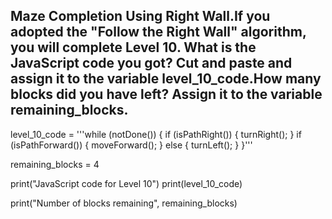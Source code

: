 ## Maze Completion Using Right Wall.If you adopted the "Follow the Right Wall" algorithm, you will complete Level 10. What is the JavaScript code you got? Cut and paste and assign it to the variable level_10_code.How many blocks did you have left? Assign it to the variable remaining_blocks.

level_10_code = '''while (notDone()) {
if (isPathRight()) {
  turnRight();
  }
if (isPathForward()) {
  moveForward();
  } else {
      turnLeft();
  }
}'''

remaining_blocks = 4 


print("JavaScript code for Level 10")
print(level_10_code)

print("Number of blocks remaining", remaining_blocks)
